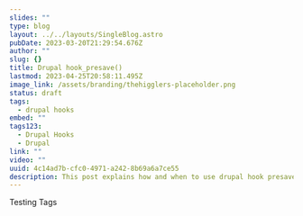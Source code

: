 ```yaml
---
slides: ""
type: blog
layout: ../../layouts/SingleBlog.astro
pubDate: 2023-03-20T21:29:54.676Z
author: ""
slug: {}
title: Drupal hook_presave()
lastmod: 2023-04-25T20:58:11.495Z
image_link: /assets/branding/thehigglers-placeholder.png
status: draft
tags:
  - drupal hooks
embed: ""
tags123:
  - Drupal Hooks
  - Drupal
link: ""
video: ""
uuid: 4c14ad7b-cfc0-4971-a242-8b69a6a7ce55
description: This post explains how and when to use drupal hook presave
---
```

Testing Tags